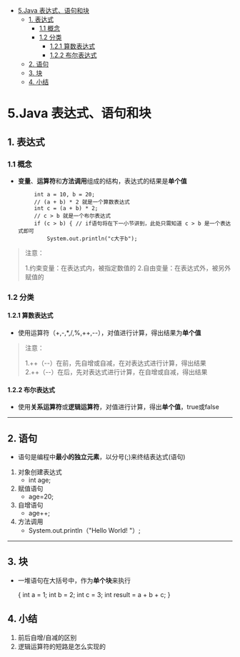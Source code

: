  * [5.Java 表达式、语句和块](#5java-表达式语句和块)
      * [1. 表达式](#1-表达式)
         * [1.1 概念](#11-概念)
         * [1.2 分类](#12-分类)
            * [1.2.1 算数表达式](#121-算数表达式)
            * [1.2.2 布尔表达式](#122-布尔表达式)
      * [2. 语句](#2-语句)
      * [3. 块](#3-块)
      * [4. 小结](#4-小结)
# 5.Java 表达式、语句和块
## 1. 表达式
### 1.1 概念
 + **变量**、**运算符**和**方法调用**组成的结构，表达式的结果是**单个值**


            int a = 10, b = 20;
            // (a + b) * 2 就是一个算数表达式
            int c = (a + b) * 2;
            // c > b 就是一个布尔表达式
            if (c > b) { // if语句将在下一小节讲到，此处只需知道 c > b 是一个表达式即可
                System.out.println("c大于b");

> 注意：
>
> 1.约束变量：在表达式内，被指定数值的
> 2.自由变量：在表达式外，被另外赋值的

### 1.2 分类
#### 1.2.1 算数表达式
 + 使用运算符（+,-,*,/,%,++,--），对值进行计算，得出结果为**单个值**
 
> 注意：   
>
> 1.++（--）在前，先自增或自减，在对表达式进行计算，得出结果  
> 2.++（--）在后，先对表达式进行计算，在自增或自减，得出结果  

#### 1.2.2 布尔表达式
 + 使用**关系运算符**或**逻辑运算符**，对值进行计算，得出**单个值**，true或false
----

## 2. 语句
 + 语句是编程中**最小的独立元素**，以分号(;)来终结表达式(语句)
 
 
 1. 对象创建表达式
    + int age;
 2. 赋值语句
    + age=20;
 3. 自增语句    
    + age++;    
 4. 方法调用 
    + System.out.println（"Hello World! "）;


----
## 3. 块
  + 一堆语句在大括号中，作为**单个块**来执行
  
  
    {
        int a = 1;
        int b = 2;
        int c = 3;
        int result = a + b + c;
    }

## 4. 小结
  1. 前后自增/自减的区别
  2. 逻辑运算符的短路是怎么实现的